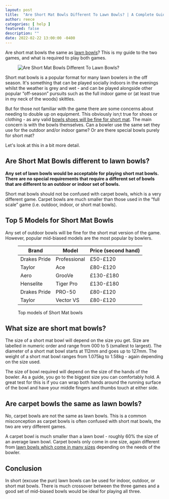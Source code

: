 ```yaml
---
layout: post
title:  "Are Short Mat Bowls Different To Lawn Bowls? | A Complete Guide"
author: reece
categories: [ help ]
featured: false
description: ""
date: 2022-02-22 13:00:00 -0400
---
```

    

<!-- wp:paragraph -->
<p xmlns="http://www.w3.org/1999/xhtml">Are short mat bowls the same as <a href="https://www.jackhighbowls.com/help/lawn-bowls-rules/" data-type="post" data-id="304">lawn bowls</a>? This is my guide to the two games, and what is required to play both games.</p>
<!-- /wp:paragraph -->

<!-- wp:image {"id":76,"sizeSlug":"full","linkDestination":"none"} -->
<figure class="wp-block-image size-full"><img src="/img/posts/are-short-mat-bowls-the-same-as-lawn-bowls.jpg" alt="Are Short Mat Bowls Different To Lawn Bowls?" class="wp-image-76"/></figure>
<!-- /wp:image -->

<!-- wp:paragraph -->
<p>Short mat bowls is a popular format for many lawn bowlers in the off season. It's something that can be played socially indoors in the evenings whilst the weather is grey and wet - and can be played alongside other popular “off-season” pursuits such as the full indoor game or (at least true in my neck of the woods) skittles.</p>
<!-- /wp:paragraph -->

<!-- wp:paragraph -->
<p>But for those not familiar with the game there are some concerns about needing to double up on equipment. This obviously isn;t true for shoes or clothing - as any valid <a href="https://www.jackhighbowls.com/help/rules-of-short-mat-bowls/">bowls shoes will be fine for short mat</a>. The main concern is with the bowls themselves. Can a bowler use the same set they use for the outdoor and/or indoor game? Or are there special bowls purely for short mat?</p>
<!-- /wp:paragraph -->

<!-- wp:paragraph -->
<p>Let's look at this in a bit more detail.</p>
<!-- /wp:paragraph -->

<!-- wp:heading -->
<h2><a href="#are-short-mat-bowls-different-to-lawn-bowls"></a>Are Short Mat Bowls different to lawn bowls?</h2>
<!-- /wp:heading -->

<!-- wp:paragraph -->
<p><strong>Any set of lawn bowls would be acceptable for playing short mat bowls. There are no special requirements that require a different set of bowls that are different to an outdoor or indoor set of bowls.</strong></p>
<!-- /wp:paragraph -->

<!-- wp:paragraph -->
<p>Short mat bowls should not be confused with carpet bowls, which is a very different game. Carpet bowls are much smaller than those used in the “full scale” game (i.e. outdoor, indoor, or short mat bowls).</p>
<!-- /wp:paragraph -->

<!-- wp:heading -->
<h2><a href="#top-5-models-for-short-mat-bowls"></a>Top 5 Models for Short Mat Bowls</h2>
<!-- /wp:heading -->

<!-- wp:paragraph -->
<p>Any set of outdoor bowls will be fine for the short mat version of the game. However, popular mid-biased models are the most popular by bowlers.</p>
<!-- /wp:paragraph -->

<!-- wp:table -->
<figure class="wp-block-table"><table><thead><tr><th>Brand</th><th>Model</th><th>Price (second hand)</th></tr></thead><tbody><tr><td>Drakes Pride</td><td>Professional</td><td>£50-£120</td></tr><tr><td>Taylor</td><td>Ace</td><td>£80-£120</td></tr><tr><td>Aero</td><td>GrooVe</td><td>£130-£180</td></tr><tr><td>Henselite</td><td>Tiger Pro</td><td>£130-£180</td></tr><tr><td>Drakes Pride</td><td>PRO-50</td><td>£80-£120</td></tr><tr><td>Taylor</td><td>Vector VS</td><td>£80-£120</td></tr></tbody></table><figcaption class="wp-element-caption">Top models of Short Mat bowls</figcaption></figure>
<!-- /wp:table -->

<!-- wp:heading -->
<h2><a href="#what-size-are-short-mat-bowls"></a>What size are short mat bowls?</h2>
<!-- /wp:heading -->

<!-- wp:paragraph -->
<p>The size of a short mat bowl will depend on the size you get. Size are labelled in numeric order and range from 000 to 5 (smallest to largest). The diameter of a short mat bowl starts at 112mm and goes up to 127mm. The weight of a short mat bowl ranges from 1.075kg to 1.58kg - again depending on the size used.</p>
<!-- /wp:paragraph -->

<!-- wp:paragraph -->
<p>The size of bowl required will depend on the size of the hands of the bowler. As a guide, you go to the biggest size you can comfortably hold. A great test for this is if you can wrap both hands around the running surface of the bowl and have your middle fingers and thumbs touch at either side.</p>
<!-- /wp:paragraph -->

<!-- wp:heading -->
<h2><a href="#are-carpet-bowls-the-same-as-lawn-bowls"></a>Are carpet bowls the same as lawn bowls?</h2>
<!-- /wp:heading -->

<!-- wp:paragraph -->
<p>No, carpet bowls are not the same as lawn bowls. This is a common misconception as carpet bowls is often confused with short mat bowls, the two are very different games.</p>
<!-- /wp:paragraph -->

<!-- wp:paragraph -->
<p>A carpet bowl is much smaller than a lawn bowl - roughly 60% the size of an average lawn bowl. Carpet bowls only come in one size, again different from <a href="https://www.jackhighbowls.com/help/what-size-lawn-bowl-should-i-use/">lawn bowls which come in many sizes</a> depending on the needs of the bowler.</p>
<!-- /wp:paragraph -->

<!-- wp:heading -->
<h2><a href="#conclusion"></a>Conclusion</h2>
<!-- /wp:heading -->

<!-- wp:paragraph -->
<p>In short (excuse the pun) lawn bowls can be used for indoor, outdoor, or short mat bowls. There is much crossover between the three games and a good set of mid-biased bowls would be ideal for playing all three.</p>
<!-- /wp:paragraph -->
    
